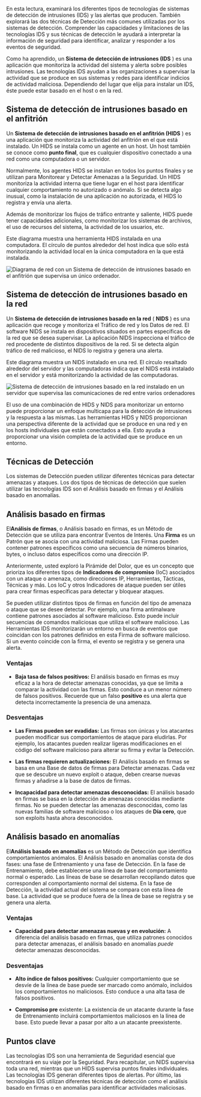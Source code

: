 
En esta lectura, examinará los diferentes tipos de tecnologías de sistemas de detección de intrusiones (IDS) y las alertas que producen. También explorará las dos técnicas de Detección más comunes utilizadas por los sistemas de detección. Comprender las capacidades y limitaciones de las tecnologías IDS y sus técnicas de detección le ayudará a interpretar la información de seguridad para identificar, analizar y responder a los eventos de seguridad.

Como ha aprendido, un **Sistema de detección de intrusiones (IDS** ) es una aplicación que monitoriza la actividad del sistema y alerta sobre posibles intrusiones. Las tecnologías IDS ayudan a las organizaciones a supervisar la actividad que se produce en sus sistemas y redes para identificar indicios de actividad maliciosa. Dependiendo del lugar que elija para instalar un IDS, éste puede estar basado en el host o en la red.

## Sistema de detección de intrusiones basado en el anfitrión

Un **Sistema de detección de intrusiones basado en el anfitrión (HIDS** ) es una aplicación que monitoriza la actividad del anfitrión en el que está instalado. Un HIDS se instala como un agente en un host. Un host también se conoce como **punto final**, que es cualquier dispositivo conectado a una red como una computadora o un servidor.

Normalmente, los agentes HIDS se instalan en todos los puntos finales y se utilizan para Monitorear y Detectar Amenazas a la Seguridad. Un HIDS monitoriza la actividad interna que tiene lugar en el host para identificar cualquier comportamiento no autorizado o anómalo. Si se detecta algo inusual, como la instalación de una aplicación no autorizada, el HIDS lo registra y envía una alerta.

Además de monitorizar los flujos de tráfico entrante y saliente, HIDS puede tener capacidades adicionales, como monitorizar los sistemas de archivos, el uso de recursos del sistema, la actividad de los usuarios, etc.

Este diagrama muestra una herramienta HIDS instalada en una computadora. El círculo de puntos alrededor del host indica que sólo está monitorizando la actividad local en la única computadora en la que está instalada.

![Diagrama de red con un Sistema de detección de intrusiones basado en el anfitrión que supervisa un único ordenador.](https://d3c33hcgiwev3.cloudfront.net/imageAssetProxy.v1/r9hBQHsQSv-hult8KB1V8g_17a68a6257c143738588e048ca8d26f1_FhxPKoFNfXgXc6ReM_Srb2o974QJ0U-ULsPViUoB-bhM_iCgEJA4kCxBBaXg8V_I8OgPIpF5g77EffByf9aub_pTG33UzSLum4eyKCK7YZPXGvZjqG1jLW-bJ4yozWlzoOSJ7i99ZiyAfKfNBe0DyFMKE3UyQv--RRTEACIegsbPdyqlv4gHQAGRdIyMMQ?expiry=1761264000000&hmac=kpZ9KA1yUZKq2kRWVoN7KqmWUQYlpS1-W6JGywzfEDE)

## Sistema de detección de intrusiones basado en la red

Un **Sistema de detección de intrusiones basado en la red** ( **NIDS** ) es una aplicación que recoge y monitoriza el Tráfico de red y los Datos de red. El software NIDS se instala en dispositivos situados en partes específicas de la red que se desea supervisar. La aplicación NIDS inspecciona el tráfico de red procedente de distintos dispositivos de la red. Si se detecta algún tráfico de red malicioso, el NIDS lo registra y genera una alerta.

Este diagrama muestra un NIDS instalado en una red. El círculo resaltado alrededor del servidor y las computadoras indica que el NIDS está instalado en el servidor y está monitorizando la actividad de las computadoras.

![Sistema de detección de intrusiones basado en la red instalado en un servidor que supervisa las comunicaciones de red entre varios ordenadores](https://d3c33hcgiwev3.cloudfront.net/imageAssetProxy.v1/m2NQ9waXQzm_kmnrpieaAQ_081c3ddbccb64cf8aa0ad09806fdf8f1_CS_R-137_NIDS.png?expiry=1761264000000&hmac=d6LZguIgMG9sQ2kdXdCC-ow6Ycv5EzOvkudC8ywmSas)

El uso de una combinación de HIDS y NIDS para monitorizar un entorno puede proporcionar un enfoque multicapa para la detección de intrusiones y la respuesta a las mismas. Las herramientas HIDS y NIDS proporcionan una perspectiva diferente de la actividad que se produce en una red y en los hosts individuales que están conectados a ella. Esto ayuda a proporcionar una visión completa de la actividad que se produce en un entorno.

## Técnicas de Detección

Los sistemas de Detección pueden utilizar diferentes técnicas para detectar amenazas y ataques. Los dos tipos de técnicas de detección que suelen utilizar las tecnologías IDS son el Análisis basado en firmas y el Análisis basado en anomalías.

## Análisis basado en firmas

El**Análisis de firmas**, o Análisis basado en firmas, es un Método de Detección que se utiliza para encontrar Eventos de Interés. Una **Firma** es un Patrón que se asocia con una actividad maliciosa. Las Firmas pueden contener patrones específicos como una secuencia de números binarios, bytes, o incluso datos específicos como una dirección IP.

Anteriormente, usted exploró la Pirámide del Dolor, que es un concepto que prioriza los diferentes tipos de **Indicadores de compromiso** (IoC) asociados con un ataque o amenaza, como direcciones IP, Herramientas, Tácticas, Técnicas y más. Los IoC y otros Indicadores de ataque pueden ser útiles para crear firmas específicas para detectar y bloquear ataques.

Se pueden utilizar distintos tipos de firmas en función del tipo de amenaza o ataque que se desee detectar. Por ejemplo, una firma antimalware contiene patrones asociados al software malicioso. Esto puede incluir secuencias de comandos maliciosas que utiliza el software malicioso. Las Herramientas IDS monitorizarán un entorno en busca de eventos que coincidan con los patrones definidos en esta Firma de software malicioso. Si un evento coincide con la firma, el evento se registra y se genera una alerta.

### **Ventajas**

- **Baja tasa de falsos positivos:** El análisis basado en firmas es muy eficaz a la hora de detectar amenazas conocidas, ya que se limita a comparar la actividad con las firmas. Esto conduce a un menor número de falsos positivos. Recuerde que un falso **positivo** es una alerta que detecta incorrectamente la presencia de una amenaza.
    

### **Desventajas**

- **Las Firmas pueden ser evadidas:** Las firmas son únicas y los atacantes pueden modificar sus comportamientos de ataque para eludirlas. Por ejemplo, los atacantes pueden realizar ligeras modificaciones en el código del software malicioso para alterar su firma y evitar la Detección.
    
- **Las firmas requieren actualizaciones:** El Análisis basado en firmas se basa en una Base de datos de firmas para Detectar amenazas. Cada vez que se descubre un nuevo exploit o ataque, deben crearse nuevas firmas y añadirse a la base de datos de firmas.
    
- **Incapacidad para detectar amenazas desconocidas:** El análisis basado en firmas se basa en la detección de amenazas conocidas mediante firmas. No se pueden detectar las amenazas desconocidas, como las nuevas familias de software malicioso o los ataques de **Día cero**, que son exploits hasta ahora desconocidos.
    

## Análisis basado en anomalías

El**Análisis basado en anomalías** es un Método de Detección que identifica comportamientos anómalos. El Análisis basado en anomalías consta de dos fases: una fase de Entrenamiento y una fase de Detección. En la fase de Entrenamiento, debe establecerse una línea de base del comportamiento normal o esperado. Las líneas de base se desarrollan recopilando datos que corresponden al comportamiento normal del sistema. En la fase de Detección, la actividad actual del sistema se compara con esta línea de base. La actividad que se produce fuera de la línea de base se registra y se genera una alerta.

### **Ventajas**

- **Capacidad para detectar amenazas nuevas y en evolución:** A diferencia del análisis basado en firmas, que utiliza patrones conocidos para detectar amenazas, el análisis basado en anomalías _puede_ detectar amenazas desconocidas.
    

### **Desventajas**

- **Alto índice de falsos positivos:** Cualquier comportamiento que se desvíe de la línea de base puede ser marcado como anómalo, incluidos los comportamientos no maliciosos. Esto conduce a una alta tasa de falsos positivos.
    
- **Compromiso pre** existente: La existencia de un atacante durante la fase de Entrenamiento incluirá comportamientos maliciosos en la línea de base. Esto puede llevar a pasar por alto a un atacante preexistente.
    

## Puntos clave

Las tecnologías IDS son una herramienta de Seguridad esencial que encontrará en su viaje por la Seguridad. Para recapitular, un NIDS supervisa toda una red, mientras que un HIDS supervisa puntos finales individuales. Las tecnologías IDS generan diferentes tipos de alertas. Por último, las tecnologías IDS utilizan diferentes técnicas de detección como el análisis basado en firmas o en anomalías para identificar actividades maliciosas.